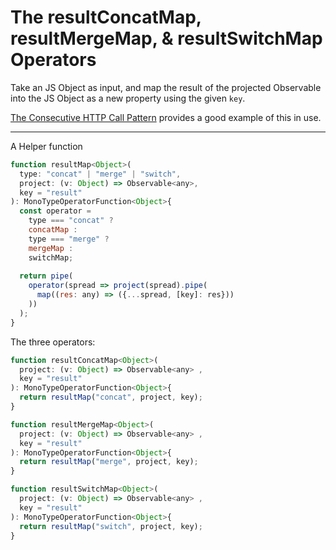 # The resultConcatMap, resultMergeMap, & resultSwitchMap Operators

Take an JS Object as input, and map the result of the projected Observable into the JS Object as a new property using the given `key`.

[The Consecutive HTTP Call Pattern](Chttpcp.md) provides a good example of this in use.

----

A Helper function

```JavaScript
function resultMap<Object>(
  type: "concat" | "merge" | "switch",
  project: (v: Object) => Observable<any>, 
  key = "result"
): MonoTypeOperatorFunction<Object>{
  const operator = 
    type === "concat" ?
    concatMap :
    type === "merge" ?
    mergeMap :
    switchMap;
    
  return pipe(
    operator(spread => project(spread).pipe(
      map((res: any) => ({...spread, [key]: res}))
    ))
  );
}
```

The three operators:

```JavaScript
function resultConcatMap<Object>(
  project: (v: Object) => Observable<any> , 
  key = "result"
): MonoTypeOperatorFunction<Object>{
  return resultMap("concat", project, key);
}

function resultMergeMap<Object>(
  project: (v: Object) => Observable<any> , 
  key = "result"
): MonoTypeOperatorFunction<Object>{
  return resultMap("merge", project, key);
}

function resultSwitchMap<Object>(
  project: (v: Object) => Observable<any> , 
  key = "result"
): MonoTypeOperatorFunction<Object>{
  return resultMap("switch", project, key);
}
```

